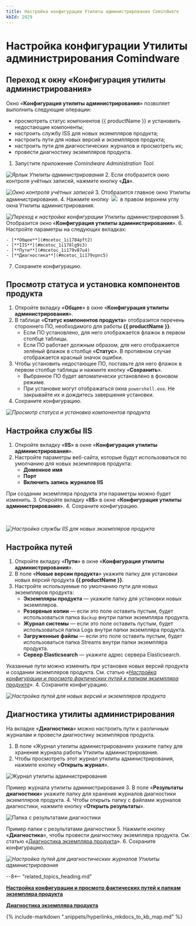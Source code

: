 ```yaml
---
title: Настройка конфигурации Утилиты администрирования Comindware
kbId: 2029
---
```


# Настройка конфигурации Утилиты администрирования Comindware

## Переход к окну «Конфигурация утилиты администрирования»

Окно «**Конфигурация утилиты администрирования**» позволяет выполнить следующие операции:

- просмотреть статус компонентов {{ productName }} и установить недостающие компоненты;
- настроить службу ISS для новых экземпляров продукта;
- настроить пути для новых версий и экземпляров продукта;
- настроить пути для диагностических журналов и просмотреть их;
- провести диагностику экземпляров продукта.

1. Запустите приложение *Comindware Administration Tool*.

_![Ярлык Утилиты администрирования](https://kb.comindware.ru/assets/img_667a7d67b3735.png)_
2. Если отобразится окно контроля учётных записей, нажмите кнопку «**Да**».

_![Окно контроля учётных записей](https://kb.comindware.ru/assets/img_667eab00ba55e.png)_
3. Отобразится главное окно Утилиты администрирования.
4. Нажмите кнопку  ![](https://kb.comindware.ru/assets/img_667a7e419e390.png)  в правом верхнем углу окна Утилиты администрирования.

_![Переход к настройке конфигурации Утилиты администрирования](https://kb.comindware.ru/assets/img_667ab2b1abb84.png)_
5. Отобразится окно «**Конфигурация утилиты администрирования**».
6. Настройте параметры на следующих вкладках:

    - [**Общее**](#mcetoc_1i1784pft2)
    - [**IIS**](#mcetoc_1i178lg9s3)
    - [**Пути**](#mcetoc_1i179v87u4)
    - [**Диагностика**](#mcetoc_1i179vpnc5)
7. Сохраните конфигурацию.

## Просмотр статуса и установка компонентов продукта

1. Откройте вкладку «**Общее**» в окне «**Конфигурация утилиты администрирования**».
2. В таблице «**Статус компонентов продукта**» отобразится перечень стороннего ПО, необходимого для работы **{{ productName }}**.
    - Если ПО установлено, для него отображается флажок в первом столбце таблицы.
    - Если ПО работает должным образом, для него отображается зелёный флажок в столбце «**Статус**». В противном случае отображается красный значок ошибки.
3. Чтобы установить недостающее ПО, поставьте для него флажок в первом столбце таблицы и нажмите кнопку «**Сохранить**».
    - Выбранное ПО будет автоматически установлено в фоновом режиме.
    - При установке могут отображаться окна `powershell.exe`. Не закрывайте их и дождитесь завершения установки.
4. Сохраните конфигурацию.

_![Просмотр статуса и установка компонентов продукта](https://kb.comindware.ru/assets/img_667eab23c9752.png)_

## Настройка службы IIS

1. Откройте вкладку «**IIS**» в окне «**Конфигурация утилиты администрирования**».
2. Настройте параметры веб-сайта, которые будут использоваться по умолчанию для новых экземпляров продукта:
    - **Доменное имя**
    - **Порт**
    - **Включить запись журналов IIS**
При создании экземпляра продукта эти параметры можно будет изменить.
3. Откройте вкладку «**IIS**» в окне «**Конфигурация утилиты администрирования**».
4. Сохраните конфигурацию.
 

_![Настройка службы IIS для новых экземпляров продукта](https://kb.comindware.ru/assets/img_667eab3d65c29.png)_

## Настройка путей

1. Откройте вкладку «**Пути**» в окне «**Конфигурация утилиты администрирования**».
2. В поле «**Новые версии продукта**» укажите папку для установки новых версий продукта **{{ productName }}**.
3. Настройте используемые по умолчанию пути для новых экземпляров продукта:
    - **Экземпляры продукта** — укажите папку для установки новых экземпляров.
    - **Резервные копии** — если это поле оставить пустым, будет использоваться папка `Backup` внутри папки экземпляра продукта.
    - **Журнал системы** — если это поле оставить пустым, будет использоваться папка Logs внутри папки экземпляра продукта.
    - **Загруженные файлы** — если это поле оставить пустым, будет использоваться папка Streams внутри папки экземпляра продукта.
    - **Сервер Elasticsearch** — укажите адрес сервера Elasticsearch.
Указанные пути можно изменить при установке новых версий продукта и создании экземпляров продукта. См. статью *«[Настройка конфигурации и просмотр фактических путей к папкам экземпляра продукта](https://kb.comindware.ru/article.php?id=2036)»*.
4. Сохраните конфигурацию.

_![Настройка путей для новых версий и экземпляров продукта](https://kb.comindware.ru/assets/img_667eab5632a66.png)_

## Диагностика утилиты администрирования

На вкладке «**Диагностика**» можно настроить пути к различным журналам и провести диагностику экземпляров продукта.

1. В поле «Журнал утилиты администрирования» укажите папку для хранения журнала работы Утилиты администрирования.
2. Чтобы просмотреть этот журнал утилиты администрирования, нажмите кнопку «**Открыть журнал**».

![Журнал утилиты администрирования](https://kb.comindware.ru/assets/img_667aaab71953f.png)

Пример журнала утилиты администрирования
3. В поле «**Результаты диагностики**» укажите папку для хранения журналов диагностики экземпляров продукта.
4. Чтобы открыть папку с файлами журналов диагностики, нажмите кнопку «**Открыть результаты**».

![Папка с результатами диагностики](https://kb.comindware.ru/assets/img_667aaa95e002d.png)

Пример папки с результатами диагностики
5. Нажмите кнопку «**Диагностика**», чтобы провести диагностику экземпляра продукта. См. статью «[Диагностика экземпляра продукта](https://kb.comindware.ru/article.php?id=2030)».
6. Сохраните конфигурацию.

_![Настройка путей для диагностических журналов Утилиты администрирования](https://kb.comindware.ru/assets/img_667eabfa31eac.png)_

--8<-- "related_topics_heading.md"

**[Настройка конфигурации и просмотр фактических путей к папкам экземпляра продукта](https://kb.comindware.ru/article.php?id=2036)**

**[Диагностика экземпляра продукта](https://kb.comindware.ru/article.php?id=2030)**

{% include-markdown ".snippets/hyperlinks_mkdocs_to_kb_map.md" %}
